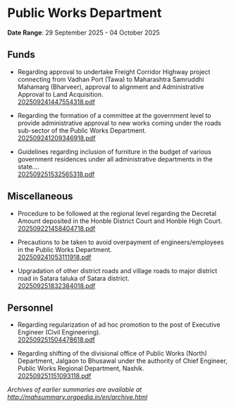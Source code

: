 # Public Works Department

**Date Range**: 29 September 2025 - 04 October 2025


## Funds
- Regarding approval to undertake Freight Corridor Highway project connecting from Vadhan Port (Tawa) to Maharashtra Samruddhi Mahamarg (Bharveer), approval to alignment and Administrative Approval to Land Acquisition.\
  [202509241447554318.pdf](https://gr.maharashtra.gov.in/Site/Upload/Government%20Resolutions/English/202509241447554318.pdf)

- Regarding the formation of a committee at the government level to provide administrative approval to new works coming under the roads sub-sector of the Public Works Department.\
  [202509241209346918.pdf](https://gr.maharashtra.gov.in/Site/Upload/Government%20Resolutions/English/202509241209346918.pdf)

- Guidelines regarding inclusion of furniture in the budget of various government residences under all administrative departments in the state....\
  [202509251532565318.pdf](https://gr.maharashtra.gov.in/Site/Upload/Government%20Resolutions/English/202509251532565318.pdf)

## Miscellaneous
- Procedure to be followed at the regional level regarding the Decretal Amount deposited in the Honble District Court and Honble High Court.\
  [202509221458404718.pdf](https://gr.maharashtra.gov.in/Site/Upload/Government%20Resolutions/English/202509221458404718.pdf)

- Precautions to be taken to avoid overpayment of engineers/employees in the Public Works Department.\
  [202509241053111918.pdf](https://gr.maharashtra.gov.in/Site/Upload/Government%20Resolutions/English/202509241053111918.pdf)

- Upgradation  of other district roads and village roads  to major district road in Satara taluka of Satara district.\
  [202509251832384018.pdf](https://gr.maharashtra.gov.in/Site/Upload/Government%20Resolutions/English/202509251832384018.pdf)

## Personnel
- Regarding regularization of ad hoc promotion to the post of Executive Engineer (Civil Engineering).\
  [202509251504478618.pdf](https://gr.maharashtra.gov.in/Site/Upload/Government%20Resolutions/English/202509251504478618.pdf)

- Regarding shifting of the divisional office of Public Works (North) Department, Jalgaon to Bhusawal under the authority of Chief Engineer, Public Works Regional Department, Nashik.\
  [202509251151093118.pdf](https://gr.maharashtra.gov.in/Site/Upload/Government%20Resolutions/English/202509251151093118.pdf)


*Archives of earlier summaries are available at http://mahsummary.orgpedia.in/en/archive.html*